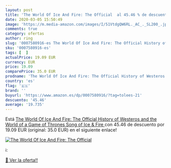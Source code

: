 ```yaml
---
layout: post
title: 'The World Of Ice And Fire: The Official  al 45.46 % de descuento'
date: 2020-03-05 15:50:49
image: 'https://m.media-amazon.com/images/I/51VtdgQW6RL._AC_._SL200_.jpg'
comments: true
category: ofertas
author: ring
slug: '0007580916-es The World Of Ice And Fire: The Official History of...'
sku: '0007580916-es'
tags: [  ]
actualPrice: 19.09 EUR
currency: EUR
price: 19.09
comparePrice: 35.0 EUR
prodname: 'The World Of Ice And Fire: The Official History of Westeros and the World of a Game of Thrones  Song of Ice & Fire '
country: 'es'
flag: '🇪🇸'
brand: ''
buyurl: 'https://www.amazon.es/dp/0007580916/?tag=tolees-21'
descuento: '45.46'
average: '19.735'
---
```


Está [The World Of Ice And Fire: The Official History of Westeros and the World of a Game of Thrones  Song of Ice & Fire ](https://www.amazon.es/dp/0007580916/?tag=tolees-21) con 45.46 de descuento por 19.09 EUR (original: 35.0 EUR) en el siguiente enlace!

[![The World Of Ice And Fire: The Official ](https://m.media-amazon.com/images/I/51VtdgQW6RL._AC_._SL200_.jpg)](https://www.amazon.es/dp/0007580916/?tag=tolees-21)

ℹ️:


[🛒 Ver la oferta!!](https://www.amazon.es/dp/0007580916/?tag=tolees-21)
